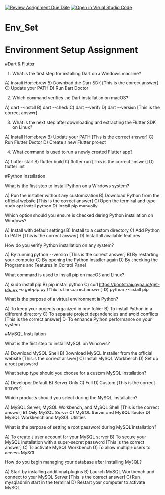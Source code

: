 [![Review Assignment Due Date](https://classroom.github.com/assets/deadline-readme-button-22041afd0340ce965d47ae6ef1cefeee28c7c493a6346c4f15d667ab976d596c.svg)](https://classroom.github.com/a/vnsr1XuU)
[![Open in Visual Studio Code](https://classroom.github.com/assets/open-in-vscode-2e0aaae1b6195c2367325f4f02e2d04e9abb55f0b24a779b69b11b9e10269abc.svg)](https://classroom.github.com/online_ide?assignment_repo_id=15766654&assignment_repo_type=AssignmentRepo)
# Env_Set

# Environment Setup Assignment

#Dart & Flutter

1. What is the first step for installing Dart on a Windows machine?

A) Install Homebrew
B) Download the Dart SDK [This is the correct answer]
C) Update your PATH
D) Run Dart Doctor


2. Which command verifies the Dart installation on macOS?

A) dart --install
B) dart --check
C) dart --verify
D) dart --version [This is the correct answer]


3. What is the next step after downloading and extracting the Flutter SDK on Linux?

A) Install Homebrew
B) Update your PATH [This is the correct answer]
C) Run Flutter Doctor
D) Create a new Flutter project


4. What command is used to run a newly created Flutter app?

A) flutter start
B) flutter build
C) flutter run [This is the correct answer]
D) flutter init


#Python Installation

What is the first step to install Python on a Windows system?

A) Run the installer without any customization
B) Download Python from the official website [This is the correct answer]
C) Open the terminal and type sudo apt install python
D) Install pip manually

Which option should you ensure is checked during Python installation on Windows?

A) Install with default settings
B) Install to a custom directory
C) Add Python to PATH [This is the correct answer]
D) Install all available features

How do you verify Python installation on any system?

A) By running python --version [This is the correct answer]
B) By restarting your computer
C) By opening the Python installer again
D) By checking the Programs and Features in Control Panel

What command is used to install pip on macOS and Linux?

A) sudo install pip
B) pip install python
C) curl https://bootstrap.pypa.io/get-pip.py -o get-pip.py [This is the correct answer]
D) python --install pip

What is the purpose of a virtual environment in Python?

A) To keep your projects organized in one folder
B) To install Python in a different directory
C) To separate project dependencies and avoid conflicts [This is the correct answer]
D) To enhance Python performance on your system

#MySQL Installation

What is the first step to install MySQL on Windows?

A) Download MySQL Shell
B) Download MySQL Installer from the official website [This is the correct answer]
C) Install MySQL Workbench
D) Set up a root password

What setup type should you choose for a custom MySQL installation?

A) Developer Default
B) Server Only
C) Full
D) Custom [This is the correct answer]

Which products should you select during the MySQL installation?

A) MySQL Server, MySQL Workbench, and MySQL Shell [This is the correct answer]
B) Only MySQL Server
C) MySQL Server and MySQL Router
D) MySQL Workbench and MySQL Utilities

What is the purpose of setting a root password during MySQL installation?

A) To create a user account for your MySQL server
B) To secure your MySQL installation with a super-secret password [This is the correct answer]
C) To activate MySQL Workbench
D) To allow multiple users to access MySQL

How do you begin managing your database after installing MySQL?

A) Start by installing additional plugins
B) Launch MySQL Workbench and connect to your MySQL Server [This is the correct answer]
C) Run mysqladmin start in the terminal
D) Restart your computer to activate MySQL
